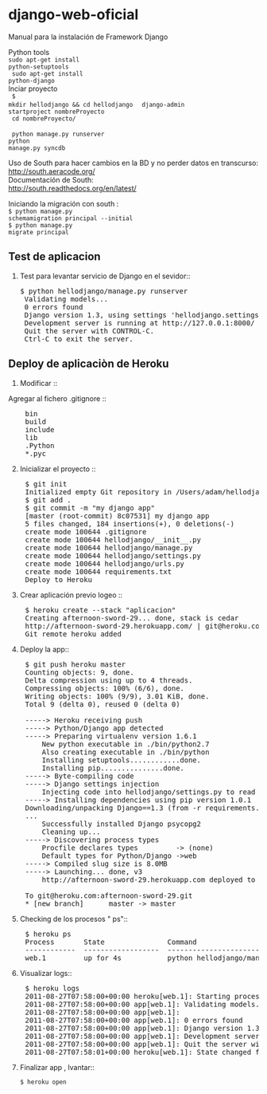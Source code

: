 # django-web-oficial


<font> Manual para la instalación de Framework Django</font> <br>

<font>Python tools</font><br>
<code>sudo apt-get install python-setuptools </code> <br>
<code> sudo apt-get install python-django</code><br>
<font>Inciar proyecto</font> <br>
<code> $ mkdir hellodjango && cd hellodjango </code>
  <code> django-admin startproject nombreProyecto </code><br>
<code> cd nombreProyecto/ </code><br>
<code> python manage.py runserver </code><br>
<code>python manage.py syncdb </code><br>

<storge>Uso de South para hacer cambios en la BD y no perder datos en transcurso:</storge><br>
http://south.aeracode.org/<br>
<storge>Documentación de South:</storge><br>
http://south.readthedocs.org/en/latest/<br>

Iniciando la migración con south : <br>
<code>$ python manage.py schemamigration principal --initial</code> <br>
<code>$ python manage.py migrate principal </code>

Test de aplicacion
-----------------------------

1. Test para levantar servicio de Django en el sevidor::

	<pre>$ python hellodjango/manage.py runserver
	Validating models...
	0 errors found
	Django version 1.3, using settings 'hellodjango.settings'
	Development server is running at http://127.0.0.1:8000/
	Quit the server with CONTROL-C.
	Ctrl-C to exit the server.</pre>

Deploy de aplicaciòn de Heroku
------------------------------------

1. Modificar   ::

 Agregar al fichero  .gitignore ::
<pre>
	bin
	build
	include
	lib
	.Python
	*.pyc
</pre>
2. Inicializar el proyecto ::

<pre>
	$ git init
	Initialized empty Git repository in /Users/adam/hellodjango/.git/
	$ git add .
	$ git commit -m "my django app"
	[master (root-commit) 8c07531] my django app
	5 files changed, 184 insertions(+), 0 deletions(-)
	create mode 100644 .gitignore
	create mode 100644 hellodjango/__init__.py
	create mode 100644 hellodjango/manage.py
	create mode 100644 hellodjango/settings.py
	create mode 100644 hellodjango/urls.py
	create mode 100644 requirements.txt
	Deploy to Heroku
</pre>

3. Crear aplicación previo logeo ::

<pre>
	$ heroku create --stack "aplicacion"
	Creating afternoon-sword-29... done, stack is cedar
	http://afternoon-sword-29.herokuapp.com/ | git@heroku.com:afternoon-sword-29.git
	Git remote heroku added
</pre>

4. Deploy la app::

<pre>
	$ git push heroku master
	Counting objects: 9, done.
	Delta compression using up to 4 threads.
	Compressing objects: 100% (6/6), done.
	Writing objects: 100% (9/9), 3.01 KiB, done.
	Total 9 (delta 0), reused 0 (delta 0)

	-----> Heroku receiving push
	-----> Python/Django app detected
	-----> Preparing virtualenv version 1.6.1
		New python executable in ./bin/python2.7
		Also creating executable in ./bin/python
		Installing setuptools............done.
		Installing pip...............done.
	-----> Byte-compiling code
	-----> Django settings injection
		Injecting code into hellodjango/settings.py to read from DATABASE_URL
	-----> Installing dependencies using pip version 1.0.1
	Downloading/unpacking Django==1.3 (from -r requirements.txt (line 1))
	...
		Successfully installed Django psycopg2
		Cleaning up...
	-----> Discovering process types
		Procfile declares types         -> (none)
		Default types for Python/Django ->web
	-----> Compiled slug size is 8.0MB
	-----> Launching... done, v3
		http://afternoon-sword-29.herokuapp.com deployed to Heroku

	To git@heroku.com:afternoon-sword-29.git
	* [new branch]      master -> master
</pre>

5. Checking de los procesos " ps"::

<pre>
	$ heroku ps
	Process       State               Command
	------------  ------------------  ------------------------------
	web.1         up for 4s           python hellodjango/manage.py r..
</pre>


6. Visualizar  logs::

<pre>
	$ heroku logs
	2011-08-27T07:58:00+00:00 heroku[web.1]: Starting process with command `python hellodjango/manage.py runserver 0.0.0.0:8642 --noreload`
	2011-08-27T07:58:00+00:00 app[web.1]: Validating models...
	2011-08-27T07:58:00+00:00 app[web.1]:
	2011-08-27T07:58:00+00:00 app[web.1]: 0 errors found
	2011-08-27T07:58:00+00:00 app[web.1]: Django version 1.3, using settings 'hellodjango.settings'
	2011-08-27T07:58:00+00:00 app[web.1]: Development server is running at http://0.0.0.0:8642/
	2011-08-27T07:58:00+00:00 app[web.1]: Quit the server with CONTROL-C.
	2011-08-27T07:58:01+00:00 heroku[web.1]: State changed from starting to up
</pre>

7. Finalizar app , lvantar::

	<code>$ heroku open</code>



